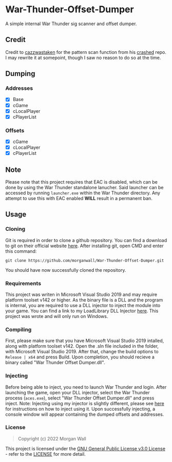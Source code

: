 # War-Thunder-Offset-Dumper
A simple internal War Thunder sig scanner and offset dumper.
## Credit
Credit to [cazzwastaken](https://github.com/cazzwastaken) for the pattern scan function from his [crashed](https://github.com/cazzwastaken/crashed) repo.
I may rewrite it at somepoint, though I saw no reason to do so at the time.
## Dumping
### Addresses
- [x] Base
- [x] cGame
- [x] cLocalPlayer
- [x] cPlayerList
### Offsets
- [x] cGame
- [x] cLocalPlayer
- [x] cPlayerList

## Note
Please note that this project requires that EAC is disabled, which can be done by using the War Thunder standalone lanucher. Said launcher can be accessed by running <code>launcher.exe</code> within the War Thunder directory. Any attempt to use this with EAC enabled <b>WILL</b> result in a permanent ban.
## Usage
### Cloning
Git is required in order to clone a github repository. You can find a download to git on their official website <a href="https://git-scm.com/">here</a>.
After installing git, open CMD and enter this command:
<pre><code>git clone https://github.com/morganwall/War-Thunder-Offset-Dumper.git</code></pre>
You should have now successfully cloned the repository.
### Requirements
This project was writen in Microsoft Visual Studio 2019 and may require platform toolset v142 or higher.
As the binary file is a DLL and the program is internal, you are required to use a DLL injector to inject the module into your game.
You can find a link to my LoadLibrary DLL Injector <a href="https://github.com/morganwall/LoadLibrary-DLL-Injector">here</a>.
This project was wrote and will only run on Windows.
### Compiling
First, please make sure that you have Microsoft Visual Studio 2019 intalled, along with platform toolset v142.
Open the .sln file included in the folder, with Microsoft Visual Studio 2019.
After that, change the build options to <code>Release | x64</code> and press Build.
Upon completion, you should recieve a binary called "War Thunder Offset Dumper.dll".
### Injecting
Before being able to inject, you need to launch War Thunder and login.
After launching the game, open your DLL injector, select the War Thunder process (<code>aces.exe</code>), select "War Thunder Offset Dumper.dll" and press inject.
Note: Injecting using my injector is slightly different, please see <a href="https://github.com/morganwall/LoadLibrary-DLL-Injector#operation">here</a> for instructions on how to inject using it.
Upon successfully injecting, a console window will appear containing the dumped offsets and addresses.
### License
<blockquote>Copyright (c) 2022 Morgan Wall</blockquote>
This project is licensed under the <a href="https://choosealicense.com/licenses/gpl-3.0/">GNU General Public License v3.0 License</a> - refer to the <a href="https://github.com/morganwall/War-Thunder-Offset-Dumper/blob/main/LICENSE">LICENSE</a> for more detail.
